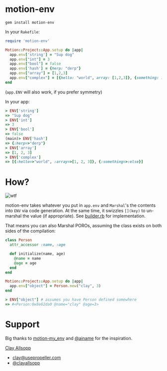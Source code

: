 # motion-env

`gem install motion-env`

In your `Rakefile`:

```ruby
require 'motion-env'

Motion::Project::App.setup do |app|
  app.env['string'] = "Sup dog"
  app.env["int"] = 3
  app.env["bool"] = false
  app.env['hash'] = {herp: "derp"}
  app.env["array"] = [1,2,3]
  app.env["complex"] = [{hello: "world", array: [1,2,3]}, {something: :else}]
end
```

(`app.ENV` will also work, if you prefer symmetry)

In your app:

```ruby
> ENV['string']
=> "Sup dog"
> ENV['int']
=> 3
> ENV['bool']
=> false
(main)> ENV['hash']
=> {:herp=>"derp"}
> ENV['array']
=> [1, 2, 3]
> ENV['complex']
=> [{:hello=>"world", :array=>[1, 2, 3]}, {:something=>:else}]
```

# How?

![wtf](http://i.imgur.com/e0nv2G9.gif)

motion-env takes whatever you put in `app.env` and `Marshal`'s the contents into `ENV` via code generation. At the same time, it swizzles `[](key)` to un-marshal the value (if appropriate). See [builder.rb](lib/motion-env/builder.rb) for implementation.

That means you can also Marshal POROs, assuming the class exists on both sides of the compilation:

```ruby
class Person
  attr_accessor :name, :age

  def initialize(name, age)
    @name = name
    @age = age
  end
end

Motion::Project::App.setup do |app|
  app.env["object"] = Person.new("clay", 3)
end
```

```ruby
> ENV["object"] # assumes you have Person defined somewhere
=> #<Person:0x8e62da0 @name="clay" @age=3>
```

# Support

Big thanks to [motion-my_env](https://github.com/ainame/motion-my_env) and [@ainame](https://twitter.com/ainame) for the inspiration.

[Clay Allsopp](http://clayallsopp.com/)
- [clay@usepropeller.com](mailto:clay@usepropeller.com)
- [@clayallsopp](https://twitter.com/clayallsopp)